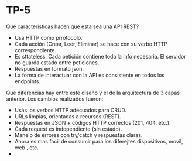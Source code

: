 # TP-5
Qué características hacen que esta sea una API REST?
 - Usa HTTP como prrotocolo.
 - Cada acción (Crear, Leer, Eliminar) se hace con su verbo HTTP correspondiente.
 - Es sttateless, Cada petición contiene toda la info necesaria. El servidor no guarda estado entre peticiones.
 - Respuestas en formato json.
 - La forma de interactuar con la API es consistente en todos los endpoints.
   
Qué diferencias hay entre este diseño y el de la arquitectura de 3 capas anterior. Los cambios realizados fueron:
- Usás los verbos HTTP adecuados para CRUD.
- URLs limpias, orientadas a recursos (REST).
- Respuestas en JSON + códigos HTTP correctos (201, 404, etc.).
- Cada request es independiente (sin estado).
- Manejo de errores con try/catch y respuestas claras.
- Ahora es mas facil de consumir para los diferejtes dispositivos, movil, web , etc.
- 

